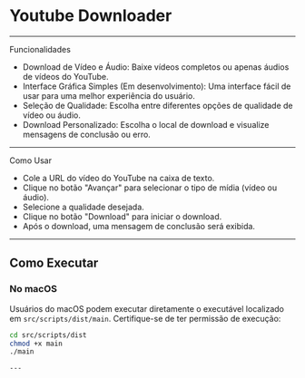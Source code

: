 # Youtube Downloader


---

Funcionalidades


- Download de Vídeo e Áudio: Baixe vídeos completos ou apenas áudios de vídeos do YouTube.
- Interface Gráfica Simples (Em desenvolvimento): Uma interface fácil de usar para uma melhor experiência do usuário.
- Seleção de Qualidade: Escolha entre diferentes opções de qualidade de vídeo ou áudio.
- Download Personalizado: Escolha o local de download e visualize mensagens de conclusão ou erro.

---

Como Usar

- Cole a URL do vídeo do YouTube na caixa de texto.
- Clique no botão "Avançar" para selecionar o tipo de mídia (vídeo ou áudio).
- Selecione a qualidade desejada.
- Clique no botão "Download" para iniciar o download.
- Após o download, uma mensagem de conclusão será exibida.

---

## Como Executar

### No macOS

Usuários do macOS podem executar diretamente o executável localizado em `src/scripts/dist/main`. Certifique-se de ter permissão de execução:

```bash
cd src/scripts/dist
chmod +x main
./main

--- 
